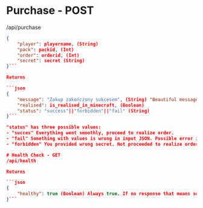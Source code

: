 # Purchase - POST
/api/purchase

```json
{
    "player": playername, (String)
    "pack": packid, (Int)
    "order": orderid, (Int)
    "secret": secret (String)
}```

Returns

```json
{
    "message": "Zakup zakończony sukcesem", (String) "Beautiful message"
    "realised": is_realised_in_minecraft, (Boolean)
    "status": "success"||"forbidden"||"fail" (String)
}```

"status" has three possible values:
- "succes" Everything went smoothly, proceed to realize order.
- "fail" Something with values is wrong in input JSON. Possible error in JSON parsing. Not proceeded to realize order.
- "forbidden" You provided wrong secret. Not proceeded to realize order.

# Health Check - GET
/api/health

Returns

```json
{
    "healthy": true (Boolean) Always true. If no response that means something is totally wrong. Mayby server is not working?
}```
